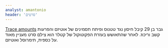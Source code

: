 ```yaml
---
analyst: amantonio
header: 'סרטים'
---
```


[Trace amounts](https://www.youtube.com/watch?v=pQKglol4OLE)
גבר בן 29 קיבל חיסון נגד טטנוס ופיתח תסמינים של אוטיזם והפרעות קשב וריכוז. לאחר שהתאושש בעזרת הפקוטוקול של קטלר הוא צילם סרט מעניין מאוד על כספית, תימרוסל ואוטיזם.
